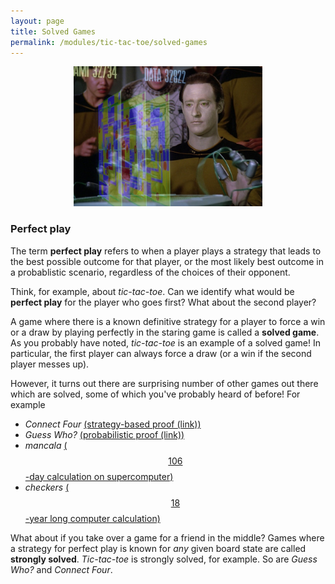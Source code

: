 ```yaml
---
layout: page
title: Solved Games
permalink: /modules/tic-tac-toe/solved-games
---
```


<p align="center"><img src="fig/data-star-trek.jpg" width="60%"/></p>


### Perfect play

The term **perfect play** refers to when a player plays a strategy that leads to the best possible outcome for that player, or the most likely best outcome in a probablistic scenario, regardless of the choices of their opponent.

Think, for example, about *tic-tac-toe*.  Can we identify what would be **perfect play** for the player who goes first?
What about the second player?

A game where there is a known definitive strategy for a player to force a win or a draw by playing perfectly in the staring game is called a **solved game**.  As you probably have noted, *tic-tac-toe* is an example of a solved game!  In particular, the first player can always force a draw (or a win if the second player messes up).

However, it turns out there are surprising number of other games out there which are solved, some of which you've probably heard of before!
For example
* *Connect Four* [(strategy-based proof (link))](http://www.informatik.uni-trier.de/~fernau/DSL0607/Masterthesis-Viergewinnt.pdf)
* *Guess Who?* [(probabilistic proof (link))](https://arxiv.org/pdf/1509.03327.pdf)
* *mancala* [($$106$$-day calculation on supercomputer)](https://jabaier.sitios.ing.uc.cl/iic2622/kalah.pdf)
* *checkers* [($$18$$-year long computer calculation)](https://www.theatlantic.com/technology/archive/2017/07/marion-tinsley-checkers/534111/)

What about if you take over a game for a friend in the middle?  Games where a strategy for perfect play is known for *any* given board state are called **strongly solved**.
*Tic-tac-toe* is strongly solved, for example.  So are *Guess Who?* and *Connect Four*.


